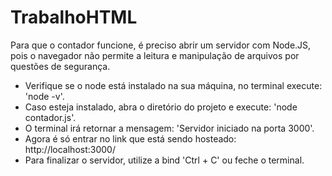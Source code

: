 # TrabalhoHTML

Para que o contador funcione, é preciso abrir um servidor com Node.JS, pois o navegador não permite a leitura e manipulação de arquivos por questões de segurança.

- Verifique se o node está instalado na sua máquina, no terminal execute: 'node -v'.<br>
- Caso esteja instalado, abra o diretório do projeto e execute: 'node contador.js'.<br>
- O terminal irá retornar a mensagem: 'Servidor iniciado na porta 3000'.<br>
- Agora é só entrar no link que está sendo hosteado: http://localhost:3000/<br>
- Para finalizar o servidor, utilize a bind 'Ctrl + C' ou feche o terminal.
